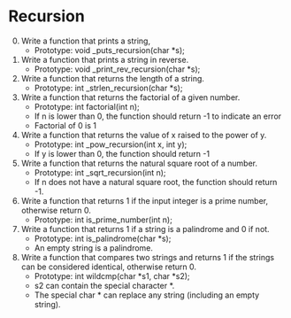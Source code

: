 # Recursion

0. Write a function that prints a string,
	- Prototype: void _puts_recursion(char *s);
1. Write a function that prints a string in reverse.
	- Prototype: void _print_rev_recursion(char *s);
2. Write a function that returns the length of a string.
	- Prototype: int _strlen_recursion(char *s);
3. Write a function that returns the factorial of a given number.
	- Prototype: int factorial(int n);
	- If n is lower than 0, the function should return -1 to indicate an error
	- Factorial of 0 is 1
4. Write a function that returns the value of x raised to the power of y.
	- Prototype: int _pow_recursion(int x, int y);
	- If y is lower than 0, the function should return -1
5. Write a function that returns the natural square root of a number.
	- Prototype: int _sqrt_recursion(int n);
	- If n does not have a natural square root, the function should return -1.
6. Write a function that returns 1 if the input integer is a prime number, otherwise return 0.
	- Prototype: int is_prime_number(int n);
7. Write a function that returns 1 if a string is a palindrome and 0 if not.
	- Prototype: int is_palindrome(char *s);
	- An empty string is a palindrome.
8. Write a function that compares two strings and returns 1 if the strings can be considered identical, otherwise return 0.
	- Prototype: int wildcmp(char *s1, char *s2);
	- s2 can contain the special character *.
	- The special char * can replace any string (including an empty string).
